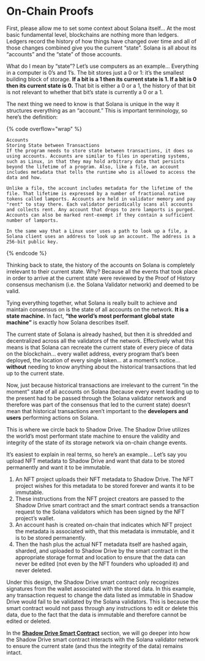 # On-Chain Proofs

First, please allow me to set some context about Solana itself… At the most basic fundamental level, blockchains are nothing more than ledgers. Ledgers record the history of how things have changed over time and all of those changes combined give you the current “state”. Solana is all about its “accounts” and the “state” of those accounts.

What do I mean by “state”? Let’s use computers as an example… Everything in a computer is 0’s and 1’s. The bit stores just a 0 or 1: it’s the smallest building block of storage. **If a bit is a 1 then its current state is 1. If a bit is 0 then its current state is 0.** That bit is either a 0 or a 1, the history of that bit is not relevant to whether that bit’s state is currently a 0 or a 1.

The next thing we need to know is that Solana is unique in the way it structures everything as an “account.” This is important terminology, so here’s the definition:

{% code overflow="wrap" %}
```
Accounts
Storing State between Transactions
If the program needs to store state between transactions, it does so using accounts. Accounts are similar to files in operating systems, such as Linux, in that they may hold arbitrary data that persists beyond the lifetime of a program. Also, like a file, an account includes metadata that tells the runtime who is allowed to access the data and how.

Unlike a file, the account includes metadata for the lifetime of the file. That lifetime is expressed by a number of fractional native tokens called lamports. Accounts are held in validator memory and pay "rent" to stay there. Each validator periodically scans all accounts and collects rent. Any account that drops to zero lamports is purged. Accounts can also be marked rent-exempt if they contain a sufficient number of lamports.

In the same way that a Linux user uses a path to look up a file, a Solana client uses an address to look up an account. The address is a 256-bit public key.
```
{% endcode %}

Thinking back to state, the history of the accounts on Solana is completely irrelevant to their current state. Why? Because all the events that took place in order to arrive at the current state were reviewed by the Proof of History consensus mechanism (i.e. the Solana Validator network) and deemed to be valid.

Tying everything together, what Solana is really built to achieve and maintain consensus on is the state of all accounts on the network. **It is a state machine.** In fact, **“the world’s most performant global state machine”** is exactly how Solana describes itself.

The current state of Solana is already hashed, but then it is shredded and decentralized across all the validators of the network. Effectively what this means is that Solana can recreate the current state of every piece of data on the blockchain… every wallet address, every program that’s been deployed, the location of every single token… at a moment’s notice… **without** needing to know anything about the historical transactions that led up to the current state.

Now, just because historical transactions are irrelevant to the current “in the moment” state of all accounts on Solana (because every event leading up to the present had to be passed through the Solana validator network and therefore was part of the consensus that led to the current state) doesn’t mean that historical transactions aren’t important to the **developers and users** performing actions on Solana.

This is where we circle back to Shadow Drive. The Shadow Drive utilizes the world’s most performant state machine to ensure the validity and integrity of the state of its storage network via on-chain change events.

It’s easiest to explain in real terms, so here’s an example… Let’s say you upload NFT metadata to Shadow Drive and want that data to be stored permanently and want it to be immutable.

1. An NFT project uploads their NFT metadata to Shadow Drive. The NFT project wishes for this metadata to be stored forever and wants it to be immutable.
2. These instructions from the NFT project creators are passed to the Shadow Drive smart contract and the smart contract sends a transaction request to the Solana validators which has been signed by the NFT project’s wallet.
3. An account hash is created on-chain that indicates which NFT project the metadata is associated with, that this metadata is immutable, and it is to be stored permanently.
4. Then the hash plus the actual NFT metadata itself are hashed again, sharded, and uploaded to Shadow Drive by the smart contract in the appropriate storage format and location to ensure that the data can never be edited (not even by the NFT founders who uploaded it) and never deleted.

Under this design, the Shadow Drive smart contract only recognizes signatures from the wallet associated with the stored data. In this example, any transaction request to change the data listed as immutable in Shadow Drive would fail to be validated by the Solana validators. This is because the smart contract would not pass through any instructions to edit or delete this data, due to the fact that the data is immutable and therefore cannot be edited or deleted.

In the [**Shadow Drive Smart Contract**](smart-contracts.md) section, we will go deeper into how the Shadow Drive smart contract interacts with the Solana validator network to ensure the current state (and thus the integrity of the data) remains intact.
